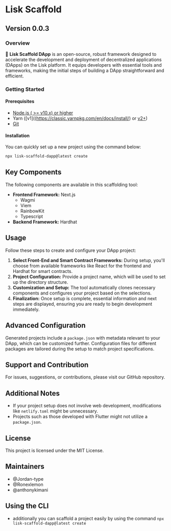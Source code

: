 <!-- Title -->
# Lisk Scaffold

## Version 0.0.3

### Overview

🧪 **Lisk Scaffold DApp** is an open-source, robust framework designed to accelerate the development and deployment of decentralized applications (DApps) on the Lisk platform. It equips developers with essential tools and frameworks, making the initial steps of building a DApp straightforward and efficient.

<!-- Getting Started -->

### Getting Started

#### Prerequisites

- [Node.js ( >= v10.x) or higher](https://nodejs.org/en/download)
- Yarn ([v1]((https://classic.yarnpkg.com/en/docs/install/) or [v2+](https://yarnpkg.com/getting-started/install))
- [Git](https://git-scm.com/downloads)

<!-- Installation Guide -->

#### Installation

You can quickly set up a new project using the command below:

```bash
npx lisk-scaffold-dapp@latest create

```

<!-- Frameworks Available -->

## Key Components

The following components are available in this scaffolding tool:

- **Frontend Framework:** Next.js
  - Wagmi
  - Viem
  - RainbowKit
  - Typescript
- **Backend Framework:** Hardhat

<!--  Usage Examples -->

## Usage

Follow these steps to create and configure your DApp project:

1. **Select Front-End and Smart Contract Frameworks:** During setup, you'll choose from available frameworks like React for the frontend and Hardhat for smart contracts.
2. **Project Configuration:** Provide a project name, which will be used to set up the directory structure.
3. **Customization and Setup:** The tool automatically clones necessary components and configures your project based on the selections.
4. **Finalization:** Once setup is complete, essential information and next steps are displayed, ensuring you are ready to begin development immediately.

<!-- Config  -->

## Advanced Configuration

Generated projects include a `package.json` with metadata relevant to your DApp, which can be customized further. Configuration files for different packages are tailored during the setup to match project specifications.

<!-- Support and Contribution -->

## Support and Contribution

For issues, suggestions, or contributions, please visit our GitHub repository.

## Additional Notes

- If your project setup does not involve web development, modifications like `netlify.toml` might be unnecessary.
- Projects such as those developed with Flutter might not utilize a `package.json`.

## License

This project is licensed under the MIT License.

## Maintainers

- @Jordan-type
- @Ronexlemon
- @anthonykimani

<!-- Badges -->

## Using the CLI

- additionally you can scaffold a project easily by using the command `npx lisk-scaffold-dapp@latest create`

<!-- 
  "scripts": {
    "react-app:dev": "yarn workspace @scaffold-lisk/react-app dev",
    "react-app:build": "yarn workspace @scaffold-lisk/react-app build",
    "react-app:start": "yarn workspace @scaffold-lisk/react-app start",
    "react-app:lint": "yarn workspace @scaffold-lisk/react-app lint",
    "hardhat:compile": "yarn workspace @scaffold-lisk/hardhat compile"
  }, -->